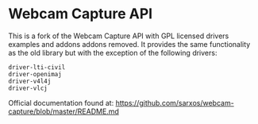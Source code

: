 # Webcam Capture API

This is a fork of the Webcam Capture API with GPL licensed drivers examples and addons addons removed. It provides the same functionality as the old library but with the exception of the following drivers:

    driver-lti-civil
    driver-openimaj
    driver-v4l4j
    driver-vlcj

Official documentation found at: https://github.com/sarxos/webcam-capture/blob/master/README.md
